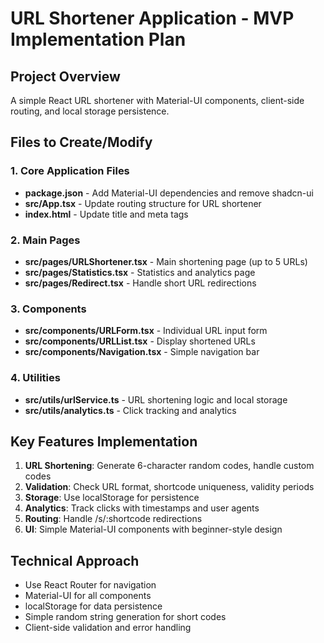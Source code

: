 # URL Shortener Application - MVP Implementation Plan

## Project Overview
A simple React URL shortener with Material-UI components, client-side routing, and local storage persistence.

## Files to Create/Modify

### 1. Core Application Files
- **package.json** - Add Material-UI dependencies and remove shadcn-ui
- **src/App.tsx** - Update routing structure for URL shortener
- **index.html** - Update title and meta tags

### 2. Main Pages
- **src/pages/URLShortener.tsx** - Main shortening page (up to 5 URLs)
- **src/pages/Statistics.tsx** - Statistics and analytics page
- **src/pages/Redirect.tsx** - Handle short URL redirections

### 3. Components
- **src/components/URLForm.tsx** - Individual URL input form
- **src/components/URLList.tsx** - Display shortened URLs
- **src/components/Navigation.tsx** - Simple navigation bar

### 4. Utilities
- **src/utils/urlService.ts** - URL shortening logic and local storage
- **src/utils/analytics.ts** - Click tracking and analytics

## Key Features Implementation
1. **URL Shortening**: Generate 6-character random codes, handle custom codes
2. **Validation**: Check URL format, shortcode uniqueness, validity periods
3. **Storage**: Use localStorage for persistence
4. **Analytics**: Track clicks with timestamps and user agents
5. **Routing**: Handle /s/:shortcode redirections
6. **UI**: Simple Material-UI components with beginner-style design

## Technical Approach
- Use React Router for navigation
- Material-UI for all components
- localStorage for data persistence
- Simple random string generation for short codes
- Client-side validation and error handling